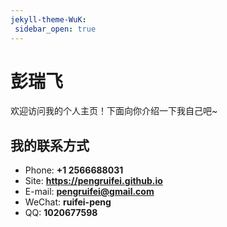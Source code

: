 ```yaml
---
jekyll-theme-WuK:
 sidebar_open: true
---
```

# 彭瑞飞
欢迎访问我的个人主页！下面向你介绍一下我自己吧~
<!-- slide -->
## 我的联系方式
- Phone: **+1 2566688031**
- Site: **<https://pengruifei.github.io>**
- E-mail: **[pengruifei@gmail.com](mailto:pengruifei@gmail.com)**
- WeChat: **ruifei-peng**
- QQ: **1020677598**
